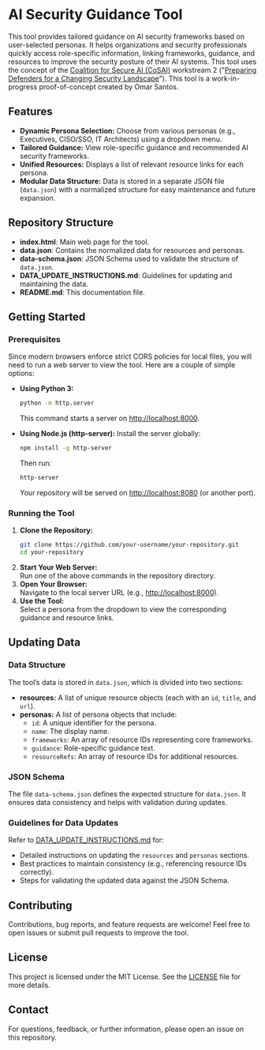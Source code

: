 # AI Security Guidance Tool

This tool provides tailored guidance on AI security frameworks based on user-selected personas. It helps organizations and security professionals quickly access role-specific information, linking frameworks, guidance, and resources to improve the security posture of their AI systems. This tool uses the concept of the [Coalition for Secure AI (CoSAI)](https://www.coalitionforsecureai.org/) workstream 2 ("[Preparing Defenders for a Changing Security Landscape](https://github.com/cosai-oasis/ws2-defenders)").
This tool is a work-in-progress proof-of-concept created by Omar Santos.

## Features

- **Dynamic Persona Selection:** Choose from various personas (e.g., Executives, CISO/SSO, IT Architects) using a dropdown menu.
- **Tailored Guidance:** View role-specific guidance and recommended AI security frameworks.
- **Unified Resources:** Displays a list of relevant resource links for each persona.
- **Modular Data Structure:** Data is stored in a separate JSON file (`data.json`) with a normalized structure for easy maintenance and future expansion.

## Repository Structure

- **index.html**: Main web page for the tool.
- **data.json**: Contains the normalized data for resources and personas.
- **data-schema.json**: JSON Schema used to validate the structure of `data.json`.
- **DATA_UPDATE_INSTRUCTIONS.md**: Guidelines for updating and maintaining the data.
- **README.md**: This documentation file.

## Getting Started

### Prerequisites

Since modern browsers enforce strict CORS policies for local files, you will need to run a web server to view the tool. Here are a couple of simple options:

- **Using Python 3:**
  ```bash
  python -m http.server
  ```
  This command starts a server on [http://localhost:8000](http://localhost:8000).

- **Using Node.js (http-server):**
  Install the server globally:
  ```bash
  npm install -g http-server
  ```
  Then run:
  ```bash
  http-server
  ```
  Your repository will be served on [http://localhost:8080](http://localhost:8080) (or another port).

### Running the Tool

1. **Clone the Repository:**
   ```bash
   git clone https://github.com/your-username/your-repository.git
   cd your-repository
   ```
2. **Start Your Web Server:**  
   Run one of the above commands in the repository directory.
3. **Open Your Browser:**  
   Navigate to the local server URL (e.g., [http://localhost:8000](http://localhost:8000)).
4. **Use the Tool:**  
   Select a persona from the dropdown to view the corresponding guidance and resource links.

## Updating Data

### Data Structure

The tool’s data is stored in `data.json`, which is divided into two sections:

- **resources:** A list of unique resource objects (each with an `id`, `title`, and `url`).
- **personas:** A list of persona objects that include:
  - `id`: A unique identifier for the persona.
  - `name`: The display name.
  - `frameworks`: An array of resource IDs representing core frameworks.
  - `guidance`: Role-specific guidance text.
  - `resourceRefs`: An array of resource IDs for additional resources.

### JSON Schema

The file `data-schema.json` defines the expected structure for `data.json`. It ensures data consistency and helps with validation during updates.

### Guidelines for Data Updates

Refer to [DATA_UPDATE_INSTRUCTIONS.md](DATA_UPDATE_INSTRUCTIONS.md) for:
- Detailed instructions on updating the `resources` and `personas` sections.
- Best practices to maintain consistency (e.g., referencing resource IDs correctly).
- Steps for validating the updated data against the JSON Schema.

## Contributing

Contributions, bug reports, and feature requests are welcome! Feel free to open issues or submit pull requests to improve the tool.

## License

This project is licensed under the MIT License. See the [LICENSE](LICENSE) file for more details.


## Contact

For questions, feedback, or further information, please open an issue on this repository.